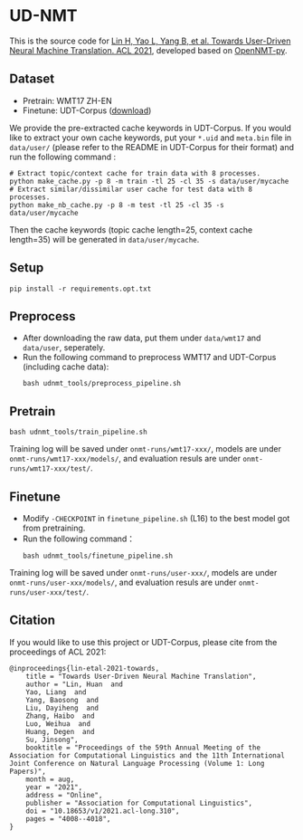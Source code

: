 # UD-NMT
This is the source code for [Lin H, Yao L, Yang B, et al. Towards User-Driven Neural Machine Translation. ACL 2021](https://aclanthology.org/2021.acl-long.310/), developed based on [OpenNMT-py](https://github.com/Waino/OpenNMT-py).

## Dataset
- Pretrain: WMT17 ZH-EN
- Finetune: UDT-Corpus ([download](https://drive.google.com/drive/folders/19XSb2a9gENh1xfZp3cSpKoap-yBwoMn3?usp=sharing))
  
We provide the pre-extracted cache keywords in UDT-Corpus. If you would like to extract your own cache keywords, put your `*.uid` and `meta.bin` file in `data/user/` (please refer to the README in UDT-Corpus for their format) and run the following command :
```
# Extract topic/context cache for train data with 8 processes. 
python make_cache.py -p 8 -m train -tl 25 -cl 35 -s data/user/mycache
# Extract similar/dissimilar user cache for test data with 8 processes.
python make_nb_cache.py -p 8 -m test -tl 25 -cl 35 -s data/user/mycache
```
Then the cache keywords (topic cache length=25, context cache length=35) will be generated in `data/user/mycache`.

## Setup
```
pip install -r requirements.opt.txt
```

## Preprocess
- After downloading the raw data, put them under `data/wmt17` and `data/user`, seperately.
- Run the following command to preprocess WMT17 and UDT-Corpus (including cache data):
  ```
  bash udnmt_tools/preprocess_pipeline.sh
  ```

## Pretrain
```
bash udnmt_tools/train_pipeline.sh
```
Training log will be saved under `onmt-runs/wmt17-xxx/`, models are under `onmt-runs/wmt17-xxx/models/`, and evaluation resuls are under `onmt-runs/wmt17-xxx/test/`.

## Finetune
- Modify `-CHECKPOINT` in  `finetune_pipeline.sh` (L16) to the best model got from pretraining.
- Run the following command：
  ```
  bash udnmt_tools/finetune_pipeline.sh
  ```
Training log will be saved under `onmt-runs/user-xxx/`, models are under `onmt-runs/user-xxx/models/`, and evaluation resuls are under `onmt-runs/user-xxx/test/`.

## Citation
If you would like to use this project or UDT-Corpus, please cite from the proceedings of ACL 2021:
```
@inproceedings{lin-etal-2021-towards,
	title = "Towards User-Driven Neural Machine Translation",
	author = "Lin, Huan  and
	Yao, Liang  and
	Yang, Baosong  and
	Liu, Dayiheng  and
	Zhang, Haibo  and
	Luo, Weihua  and
	Huang, Degen  and
	Su, Jinsong",
	booktitle = "Proceedings of the 59th Annual Meeting of the Association for Computational Linguistics and the 11th International Joint Conference on Natural Language Processing (Volume 1: Long Papers)",
	month = aug,
	year = "2021",
	address = "Online",
	publisher = "Association for Computational Linguistics",
	doi = "10.18653/v1/2021.acl-long.310",
	pages = "4008--4018",
}
```